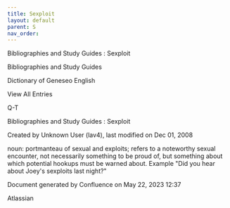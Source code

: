 ```yaml
---
title: Sexploit
layout: default
parent: S
nav_order:
---
```


Bibliographies and Study Guides : Sexploit

Bibliographies and Study Guides

Dictionary of Geneseo English

View All Entries

Q-T

Bibliographies and Study Guides : Sexploit

Created by  Unknown User (lav4), last modified on Dec 01, 2008

noun: portmanteau of sexual and exploits; refers to a noteworthy sexual encounter, not necessarily something to be proud of, but something about which potential hookups must be warned about. Example &quot;Did you hear about Joey's sexploits last night?&quot;

Document generated by Confluence on May 22, 2023 12:37

Atlassian
